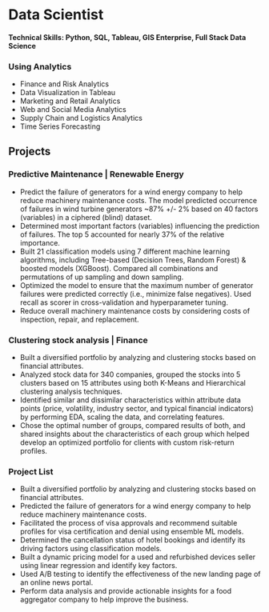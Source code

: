 # Data Scientist

#### Technical Skills: Python, SQL, Tableau, GIS Enterprise, Full Stack Data Science

### Using Analytics
- Finance and Risk Analytics
- Data Visualization in Tableau
- Marketing and Retail Analytics
- Web and Social Media Analytics
- Supply Chain and Logistics Analytics
- Time Series Forecasting

## Projects
### Predictive Maintenance | Renewable Energy
- Predict the failure of generators for a wind energy company to help reduce machinery maintenance costs. The model predicted occurrence of failures in wind turbine generators ~87% +/- 2% based on 40 factors (variables) in a ciphered (blind) dataset.
- Determined most important factors (variables) influencing the prediction of failures. The top 5 accounted for nearly 37% of the relative importance.
- Built 21 classification models using 7 different machine learning algorithms, including Tree-based (Decision Trees, Random Forest) & boosted models (XGBoost). Compared all combinations and permutations of up sampling and down sampling.
- Optimized the model to ensure that the maximum number of generator failures were predicted correctly (i.e., minimize false negatives). Used recall as scorer in cross-validation and hyperparameter tuning. 
- Reduce overall machinery maintenance costs by considering costs of inspection, repair, and replacement.

### Clustering stock analysis |  Finance
- Built a diversified portfolio by analyzing and clustering stocks based on financial attributes.
- Analyzed stock data for 340 companies, grouped the stocks into 5 clusters based on 15 attributes using both K-Means and Hierarchical clustering analysis techniques.
- Identified similar and dissimilar characteristics within attribute data points (price, volatility, industry sector, and typical financial indicators) by performing EDA, scaling the data, and correlating features.
- Chose the optimal number of groups, compared results of both, and shared insights about the characteristics of each group which helped develop an optimized portfolio for clients with custom risk-return profiles.

### Project List
- Built a diversified portfolio by analyzing and clustering stocks based on financial attributes.
- Predicted the failure of generators for a wind energy company to help reduce machinery maintenance costs.
- Facilitated the process of visa approvals and recommend suitable profiles for visa certification and denial using ensemble ML models.
- Determined the cancellation status of hotel bookings and identify its driving factors using classification models.
- Built a dynamic pricing model for a used and refurbished devices seller using linear regression and identify key factors.
- Used A/B testing to identify the effectiveness of the new landing page of an online news portal.
- Perform data analysis and provide actionable insights for a food aggregator company to help improve the business.
